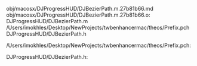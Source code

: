 obj/macosx/DJProgressHUD/DJBezierPath.m.27b81b66.md obj/macosx/DJProgressHUD/DJBezierPath.m.27b81b66.o: \
  DJProgressHUD/DJBezierPath.m \
  /Users/imokhles/Desktop/NewProjects/twbenhancermac/theos/Prefix.pch \
  DJProgressHUD/DJBezierPath.h

/Users/imokhles/Desktop/NewProjects/twbenhancermac/theos/Prefix.pch:

DJProgressHUD/DJBezierPath.h:
